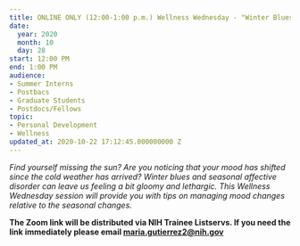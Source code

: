 ```yaml
---
title: ONLINE ONLY (12:00-1:00 p.m.) Wellness Wednesday - "Winter Blues"
date:
  year: 2020
  month: 10
  day: 28
start: 12:00 PM
end: 1:00 PM
audience:
- Summer Interns
- Postbacs
- Graduate Students
- Postdocs/Fellows
topic:
- Personal Development
- Wellness
updated_at: 2020-10-22 17:12:45.000000000 Z
---
```

*Find yourself missing the sun? Are you noticing that your mood has
shifted since the cold weather has arrived? Winter blues and seasonal
affective disorder can leave us feeling a bit gloomy and lethargic. This
Wellness Wednesday session will provide you with tips on managing mood
changes relative to the seasonal changes.*

**The Zoom link will be distributed via NIH Trainee Listservs. If you
need the link immediately please email maria.gutierrez2@nih.gov**

 
